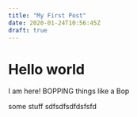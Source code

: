 ```yaml
---
title: "My First Post"
date: 2020-01-24T10:56:45Z
draft: true
---
```


# Hello world

I am here! BOPPING things like a Bop

some stuff sdfsdfsdfdsfsfd